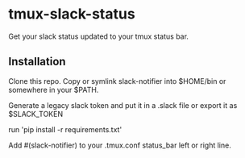 # tmux-slack-status
Get your slack status updated to your tmux status bar.

## Installation

Clone this repo. Copy or symlink slack-notifier into $HOME/bin or somewhere in your $PATH.

Generate a legacy slack token and put it in a .slack file or export it as $SLACK_TOKEN

run 'pip install -r requirements.txt'

Add #(slack-notifier) to your .tmux.conf status_bar left or right line.

